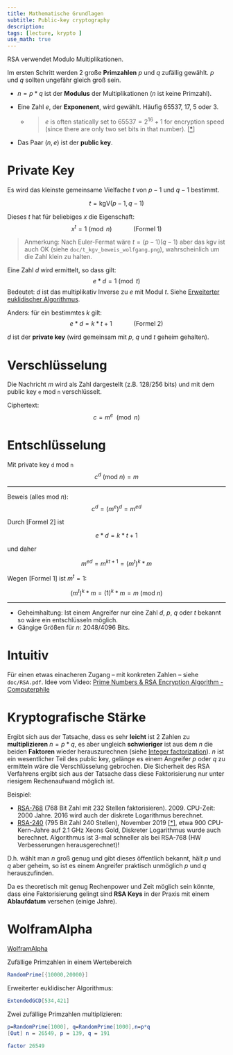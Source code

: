 ```yaml
---
title: Mathematische Grundlagen
subtitle: Public-key cryptography
description:
tags: [lecture, krypto ]
use_math: true
---
```


RSA verwendet Modulo Multiplikationen.

Im ersten Schritt werden 2 große **Primzahlen** $p$ und $q$ zufällig gewählt.  $p$  und $q$ sollten ungefähr gleich groß sein.

- $n=p*q$ ist der **Modulus** der Multiplikationen ($n$ ist keine Primzahl).

- Eine Zahl $e$, der **Exponenent**, wird gewählt. Häufig 65537, 17, 5 oder 3.

  - > $e$ is often statically set to $65537=2^{16}+1$ for encryption speed (since there are only two set bits in that number). [[*](https://crypto.stackexchange.com/a/1449)]

- Das Paar $(n,e)$ ist der **public key**.



# Private Key

Es wird das kleinste gemeinsame Vielfache $t$ von $p-1$ und $q-1$ bestimmt.

$$
t=\text{kgV}(p-1,q-1)
$$

Dieses $t$ hat für beliebiges $x$ die Eigenschaft: 
$$
x^t=1 \pmod n \quad\quad\quad \text{(Formel 1)}
$$

>  Anmerkung: Nach Euler-Fermat wäre $t=(p-1)(q-1)$ aber das kgv ist auch OK (siehe `doc/t_kgv_beweis_wolfgang.png`), wahrscheinlich um die Zahl klein zu halten.

Eine Zahl $d$ wird ermittelt, so dass gilt:
$$
e*d=1 \pmod t
$$
Bedeutet: $d$ ist das multiplikativ Inverse zu $e$ mit Modul $t$. Siehe [Erweiterter euklidischer Algorithmus](https://de.wikipedia.org/wiki/Erweiterter_euklidischer_Algorithmus).

Anders: für ein bestimmtes $k$ gilt:
$$
e*d=k*t+1 \quad\quad\quad \text{(Formel 2)}
$$



$d$ ist der **private key** (wird gemeinsam mit $p$, $q$ und $t$ geheim gehalten).



# Verschlüsselung

Die Nachricht $m$ wird als Zahl dargestellt (z.B. 128/256 bits) und mit dem public key `e` mod `n` verschlüsselt.

Ciphertext: 
$$
c=m^e\  \pmod n
$$



# Entschlüsselung

Mit private key `d` mod `n`
$$
c^d\  (\text{mod}\ n)=m
$$

---

Beweis (alles $\text{mod}\ n$):
$$
c^d={(m^e)}^d=m^{ed}
$$

Durch [Formel 2] ist 

$$
e*d=k*t+1
$$

und daher

$$
m^{ed}=m^{kt+1}=(m^t)^k*m
$$

Wegen [Formel 1] ist $m^t=1$:

$$
(m^t)^k*m=(1)^k*m=m\  (\text{mod}\ n)
$$

---

- Geheimhaltung: Ist einem Angreifer nur eine Zahl $d$, $p$, $q$ oder $t$ bekannt so wäre ein entschlüsseln möglich.
- Gängige Größen für $n$: 2048/4096 Bits.



# Intuitiv

Für einen etwas einacheren Zugang – mit konkreten Zahlen – siehe `doc/RSA.pdf`. Idee vom Video: [Prime Numbers & RSA Encryption Algorithm - Computerphile](https://youtu.be/JD72Ry60eP4)






# Kryptografische Stärke

Ergibt sich aus der Tatsache, dass es sehr **leicht** ist 2 Zahlen zu **multiplizieren** $n=p*q$, es aber ungleich **schwieriger** ist aus dem $n$ die beiden **Faktoren** wieder herauszurechnen (siehe [Integer factorization](https://en.wikipedia.org/wiki/Integer_factorization)). $n$ ist ein wesentlicher Teil des public key, gelänge es einem Angreifer $p$ oder $q$ zu ermitteln wäre die Verschlüsselung gebrochen. Die Sicherheit des RSA Verfahrens ergibt sich aus der Tatsache dass diese Faktorisierung nur unter riesigem Rechenaufwand möglich ist.

Beispiel: 

- [RSA-768](https://en.wikipedia.org/wiki/RSA_numbers#RSA-768) (768 Bit Zahl mit 232 Stellen faktorisieren). 2009. CPU-Zeit: 2000 Jahre. 2016 wird auch der diskrete Logarithmus berechnet.
- [RSA-240](https://en.wikipedia.org/wiki/RSA_numbers#RSA-240) (795 Bit Zahl 240 Stellen), November 2019 [[*](https://www.heise.de/security/meldung/Forscher-vermelden-neuen-Rekord-beim-Knacken-von-RSA-4603700.html)], etwa 900 CPU-Kern-Jahre auf 2.1 GHz Xeons Gold, Diskreter Logarithmus wurde auch berechnet. Algorithmus ist 3-mal schneller als bei RSA-768 (HW Verbesserungen herausgerechnet)!

D.h. wählt man $n$ groß genug und gibt dieses öffentlich bekannt, hält $p$ und $q$ aber geheim, so ist es einem Angreifer praktisch unmöglich $p$ und $q$ herauszufinden.

Da es theoretisch mit genug Rechenpower und Zeit möglich sein könnte, dass eine Faktorisierung gelingt sind **RSA Keys** in der Praxis mit einem **Ablaufdatum** versehen (einige Jahre).



# WolframAlpha

[WolframAlpha](https://www.wolframalpha.com/)

Zufällige Primzahlen in einem Wertebereich

```mathematica
RandomPrime[{10000,20000}]
```

Erweiterter euklidischer Algorithmus:

```mathematica
ExtendedGCD[534,421]
```

Zwei zufällige Primzahlen multiplizieren:

```mathematica
p=RandomPrime[1000], q=RandomPrime[1000],n=p*q
[Out] n = 26549, p = 139, q = 191
```



```mathematica
factor 26549
```

